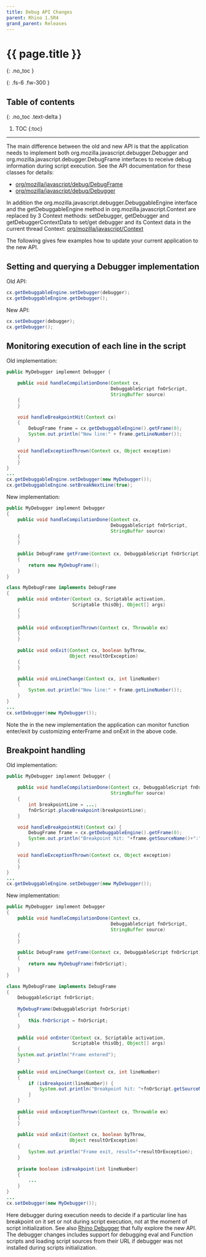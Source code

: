 ```yaml
---
title: Debug API Changes
parent: Rhino 1.5R4
grand_parent: Releases
---
```


# {{ page.title }}
{: .no_toc }

{: .fs-6 .fw-300 }

## Table of contents
{: .no_toc .text-delta }

1. TOC
{:toc}

---
The main difference between the old and new API is that the application needs to implement both org.mozilla.javascript.debugger.Debugger and org.mozilla.javascript.debugger.DebugFrame interfaces to receive debug information during script execution. See the API documentation for these classes for details:
- [org/mozilla/javascript/debug/DebugFrame](/rhino/javadoc/org/mozilla/javascript/debug/DebugFrame.html)
- [org/mozilla/javascript/debug/Debugger](/rhino/javadoc/org/mozilla/javascript/debug/Debugger.html)

In addition the org.mozilla.javascript.debugger.DebuggableEngine interface and the getDebuggableEngine method in org.mozilla.javascript.Context are replaced by 3 Context methods: setDebugger, getDebugger and getDebuggerContextData to set/get debugger and its Context data in the current thread Context:
[org/mozilla/javascript/Context](/rhino/javadoc/org/mozilla/javascript/Context.java)

The following gives few examples how to update your current application to the new API.

## Setting and querying a Debugger implementation

Old API:
``` java
cx.getDebuggableEngine.setDebugger(debugger);
cx.getDebuggableEngine.getDebugger();
```
New API:
```java
cx.setDebugger(debugger);
cx.getDebugger();
```

## Monitoring execution of each line in the script

Old implementation:
```java
public MyDebugger implement Debugger {

    public void handleCompilationDone(Context cx, 
                                      DebuggableScript fnOrScript,
                                      StringBuffer source)
    {
    }

    void handleBreakpointHit(Context cx) 
    {
        DebugFrame frame = cx.getDebuggableEngine().getFrame(0);
        System.out.println("New line:" + frame.getLineNumber());
    }

    void handleExceptionThrown(Context cx, Object exception)
    {
    }
}
...
cx.getDebuggableEngine.setDebugger(new MyDebugger());
cx.getDebuggableEngine.setBreakNextLine(true);
```
New implementation:
```java
public MyDebugger implement Debugger 
{
    public void handleCompilationDone(Context cx,
                                      DebuggableScript fnOrScript,
                                      StringBuffer source)
    {
    }
    
    public DebugFrame getFrame(Context cx, DebuggableScript fnOrScript)
    {
        return new MyDebugFrame();
    }
}

class MyDebugFrame implements DebugFrame
{
    public void onEnter(Context cx, Scriptable activation,
                        Scriptable thisObj, Object[] args)
    {
    }
    
    public void onExceptionThrown(Context cx, Throwable ex)
    {
    }
    
    public void onExit(Context cx, boolean byThrow,
                       Object resultOrException)
    {
    }

    public void onLineChange(Context cx, int lineNumber) 
    {
        System.out.println("New line:" + frame.getLineNumber());
    }
}
...
cx.setDebugger(new MyDebugger());
```
Note the in the new implementation the application can monitor function enter/exit by customizing enterFrame and onExit in the above code.

## Breakpoint handling

Old implementation:
```java
public MyDebugger implement Debugger {

    public void handleCompilationDone(Context cx, DebuggableScript fnOrScript,
                                      StringBuffer source)
    {
        int breakpointLine = ...;
        fnOrScript.placeBreakpoint(breakpointLine);
    }

    void handleBreakpointHit(Context cx) {
        DebugFrame frame = cx.getDebuggableEngine().getFrame(0);
        System.out.println("Breakpoint hit: "+frame.getSourceName()+":"+frame.getLineNumber());
    }

    void handleExceptionThrown(Context cx, Object exception)
    {
    }
}
...
cx.getDebuggableEngine.setDebugger(new MyDebugger());
```
New implementation:
```java
public MyDebugger implement Debugger 
{
    public void handleCompilationDone(Context cx,
                                      DebuggableScript fnOrScript,
                                      StringBuffer source)
    {
    }
    
    public DebugFrame getFrame(Context cx, DebuggableScript fnOrScript)
    {
        return new MyDebugFrame(fnOrScript);
    }
}

class MyDebugFrame implements DebugFrame
{
    DebuggableScript fnOrScript;
    
    MyDebugFrame(DebuggableScript fnOrScript)
    {
        this.fnOrScript = fnOrScript;
    }
    
    public void onEnter(Context cx, Scriptable activation,
                        Scriptable thisObj, Object[] args)
    {
    System.out.println("Frame entered");
    }
    
    public void onLineChange(Context cx, int lineNumber) 
    {
        if (isBreakpoint(lineNumber)) {
            System.out.println("Breakpoint hit: "+fnOrScript.getSourceName()+":"+lineNumber);
        }
    }
    
    public void onExceptionThrown(Context cx, Throwable ex)
    {
    }
    
    public void onExit(Context cx, boolean byThrow,
                       Object resultOrException)
    {
        System.out.println("Frame exit, result="+resultOrException);
    }
    
    private boolean isBreakpoint(int lineNumber) 
    {
        ...
    } 
}
...
cx.setDebugger(new MyDebugger());
```
Here debugger during execution needs to decide if a particular line has breakpoint on it set or not during script execution, not at the moment of script initialization.
See also [Rhino Debugger](https://github.com/mozilla/rhino/blob/master/toolsrc/org/mozilla/javascript/tools/debugger/Main.java) that fully explore the new API. The debugger changes includes support for debugging eval and Function scripts and loading script sources from their URL if debugger was not installed during scripts initialization.